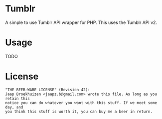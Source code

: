 Tumblr
======

A simple to use Tumblr API wrapper for PHP. This uses the Tumblr API v2.

Usage
=====

TODO

License
=======

```
"THE BEER-WARE LICENSE" (Revision 42):
Jaap Broekhuizen <jaapz.b@gmail.com> wrote this file. As long as you retain this 
notice you can do whatever you want with this stuff. If we meet some day, and 
you think this stuff is worth it, you can buy me a beer in return.
```
